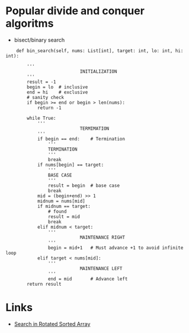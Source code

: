 
Popular divide and conquer algoritms
=======================================

- bisect/binary search

```
    def bin_search(self, nums: List[int], target: int, lo: int, hi: int):

        '''
                            INITIALIZATION
        '''
        result = -1
        begin = lo  # inclusive
        end = hi    # exclusive
        # sanity check
        if begin >= end or begin > len(nums):
            return -1
        
        while True:
            '''
                            TERMIMATION
            '''
            if begin == end:    # Termination
                '''
                TERMINATION
                '''
                break
            if nums[begin] == target:
                '''
                BASE CASE
                '''
                result = begin  # base case
                break
            mid = (begin+end) >> 1
            midnum = nums[mid]
            if midnum == target:
                # found
                result = mid
                break
            elif midnum < target:
                '''
                            MAINTENANCE RIGHT
                '''
                begin = mid+1   # Must advance +1 to avoid infinite loop
            elif target < nums[mid]:
                '''
                            MAINTENANCE LEFT
                '''
                end = mid       # Advance left
        return result
```

Links
========

- [Search in Rotated Sorted Array](https://leetcode.com/problems/search-in-rotated-sorted-array/)

